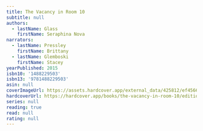 ```yaml
---
title: The Vacancy in Room 10
subtitle: null
authors:
  - lastName: Glass
    firstName: Seraphina Nova
narrators:
  - lastName: Pressley
    firstName: Brittany
  - lastName: Glemboski
    firstName: Stacey
yearPublished: 2015
isbn10: '1488229503'
isbn13: '9781488229503'
asin: null
coverImageUrl: https://assets.hardcover.app/external_data/425812/ef45668b359816dab71a2176536855ccae6d81dc.jpeg
hardcoverUrl: https://hardcover.app/books/the-vacancy-in-room-10/editions/32031498
series: null
reading: true
read: null
rating: null
---
```

